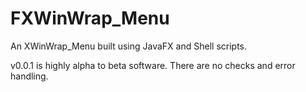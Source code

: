 # FXWinWrap_Menu
An XWinWrap_Menu built using JavaFX and Shell scripts.

v0.0.1 is highly alpha to beta software. There are no checks and error handling.
